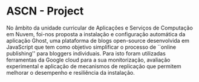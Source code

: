 # ASCN - Project
No âmbito da unidade curricular de Aplicações e Serviços de Computação em Nuvem, foi-nos proposta a instalação e configuração automática da aplicação Ghost, uma plataforma de blogs open-source desenvolvida em JavaScript que tem como objetivo simplificar o processo de ``online publishing'' para bloggers individuais. Para isto foram utilizadas ferramentas da Google cloud para a sua monitorização, avaliação experimental e aplicação de mecanismos de replicação que permitem melhorar o desempenho e resiliência da instalação.
